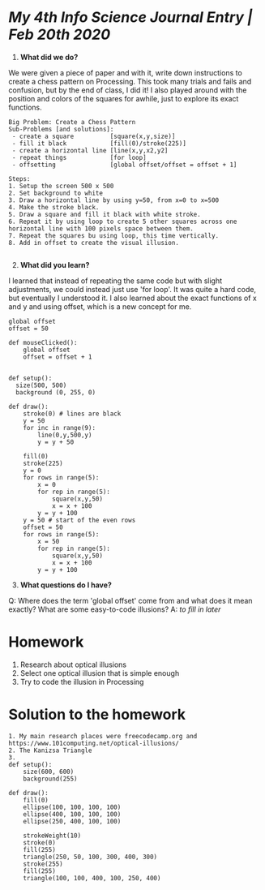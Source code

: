# *My 4th Info Science Journal Entry | Feb 20th 2020*

1. **What did we do?**

We were given a piece of paper and with it, write down instructions to create a chess pattern on Processing. This took many trials and fails and confusion, but by the end of class, I did it! I also played around with the position and colors of the squares for awhile, just to explore its exact functions. 

```
Big Problem: Create a Chess Pattern
Sub-Problems [and solutions]: 
 - create a square          [square(x,y,size)]
 - fill it black            [fill(0)/stroke(225)]
 - create a horizontal line [line(x,y,x2,y2]
 - repeat things            [for loop]
 - offsetting               [global offset/offset = offset + 1]
   
Steps:
1. Setup the screen 500 x 500 
2. Set background to white
3. Draw a horizontal line by using y=50, from x=0 to x=500
4. Make the stroke black.
5. Draw a square and fill it black with white stroke.
6. Repeat it by using loop to create 5 other squares across one horizontal line with 100 pixels space between them.
7. Repeat the squares bu using loop, this time vertically.
8. Add in offset to create the visual illusion.
    
```

2. **What did you learn?**

I learned that instead of repeating the same code but with slight adjustments, we could instead just use 'for loop'. It was quite a hard code, but eventually I understood it. I also learned about the exact functions of x and y and using offset, which is a new concept for me. 

```
global offset
offset = 50

def mouseClicked():
    global offset
    offset = offset + 1
    

def setup():
  size(500, 500)
  background (0, 255, 0)
  
def draw(): 
    stroke(0) # lines are black
    y = 50
    for inc in range(9):
        line(0,y,500,y)
        y = y + 50
    
    fill(0)
    stroke(225)
    y = 0
    for rows in range(5):
        x = 0
        for rep in range(5):
            square(x,y,50)
            x = x + 100
        y = y + 100
    y = 50 # start of the even rows
    offset = 50
    for rows in range(5):
        x = 50
        for rep in range(5):
            square(x,y,50)
            x = x + 100
        y = y + 100

```

3. **What questions do I have?**

Q: Where does the term 'global offset' come from and what does it mean exactly? What are some easy-to-code illusions?
A: *to fill in later*

# Homework

1. Research about optical illusions 
2. Select one optical illusion that is simple enough
3. Try to code the illusion in Processing 

# Solution to the homework 

```
1. My main research places were freecodecamp.org and https://www.101computing.net/optical-illusions/
2. The Kanizsa Triangle
3. 
def setup():
    size(600, 600)
    background(255)
    
def draw():
    fill(0)
    ellipse(100, 100, 100, 100)
    ellipse(400, 100, 100, 100)
    ellipse(250, 400, 100, 100)
    
    strokeWeight(10)
    stroke(0)
    fill(255)
    triangle(250, 50, 100, 300, 400, 300)
    stroke(255)
    fill(255)
    triangle(100, 100, 400, 100, 250, 400)

```
